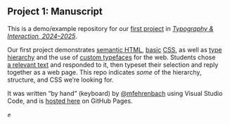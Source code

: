 ## Project 1: Manuscript

This is a demo/example repository for our [first project](https://typography-interaction-2425.github.io/project/1/) in [*Typography & Interaction, 2024–2025*](https://typography-interaction-2425.github.io/).

Our first project demonstrates [semantic HTML](https://typography-interaction-2425.github.io/topic/html), [basic](https://typography-interaction-2425.github.io/topic/css/) [CSS](https://typography-interaction-2425.github.io/topic/box-model/), as well as [type hierarchy](https://typography-interaction-2425.github.io/topic/typography/) and the use of [custom typefaces](https://typography-interaction-2425.github.io/topic/css/#fonts) for the web. Students chose [a relevant text](https://readings.design/) and responded to it, then typeset their selection and reply together as a web page. This repo indicates _some_ of the hierarchy, structure, and CSS we’re looking for.

It was written “by hand” (keyboard) by [@mfehrenbach](https://github.com/mfehrenbach) using Visual Studio Code, and is [hosted here](https://typography-interaction-2425.github.io/manuscript/) on GitHub Pages.

✊
